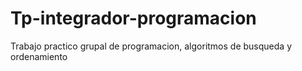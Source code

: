 # Tp-integrador-programacion
Trabajo practico grupal de programacion, algoritmos de busqueda y ordenamiento
